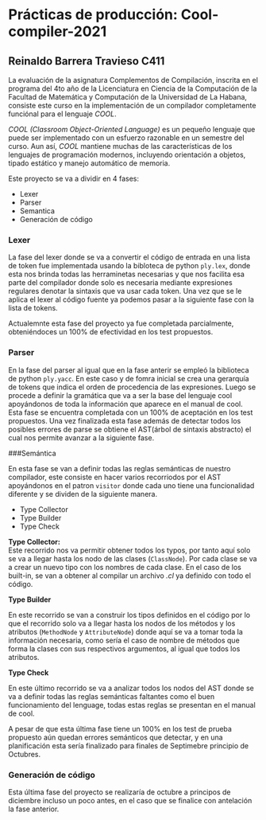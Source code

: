 
# Prácticas de producción: Cool-compiler-2021

## Reinaldo Barrera Travieso C411  

La evaluación de la asignatura Complementos de Compilación, inscrita en el programa del 4to año de la Licenciatura en Ciencia de la Computación de la Facultad de Matemática y Computación de la
Universidad de La Habana, consiste este curso en la implementación de un compilador completamente
funciónal para el lenguaje _COOL_.

_COOL (Classroom Object-Oriented Language)_ es un pequeño lenguaje que puede ser implementado con un esfuerzo razonable en un semestre del curso. Aun así, _COOL_ mantiene muchas de las características de los lenguajes de programación modernos, incluyendo orientación a objetos, tipado estático y manejo automático de memoria.

Este proyecto se va a dividir en 4 fases:

* Lexer
* Parser
* Semantica
* Generación de código
  
### Lexer

La fase del lexer donde se va a convertir el código de entrada en una lista de token fue implementada usando la bibloteca de python ```ply.lex```, donde esta nos brinda todas las herraminetas necesarias y que nos facilita esa parte del compilador donde solo es necesaria mediante expresiones regulares denotar la sintaxis que va usar cada token. Una vez que se le aplica el lexer al código fuente ya podemos pasar a la siguiente fase con la lista de tokens.

Actualemnte esta fase del proyecto ya fue completada parcialmente, obteniéndoces un 100% de efectividad en los test propuestos.

### Parser

En la fase del parser al igual que en la fase anterir se empleó la biblioteca de python ```ply.yacc```. En este caso y de fomra inicial se crea una gerarquía de tokens que indica el orden de procedencia de las expresiones. Luego se procede a definir la gramática que va a ser la base del lenguaje cool apoyándonos de toda la información que aparece en el manual de cool. Esta fase se encuentra completada con un 100% de aceptación en los test propuestos. Una vez finalizada esta fase además de detectar todos los posibles errores de parse se obtiene el AST(árbol de sintaxis abstracto) el cual nos permite avanzar a la siguiente fase.

###Semántica

En esta fase se van a definir todas las reglas semánticas de nuestro compilador, este consiste en hacer varios recorriodos por el AST apoyándonos en el patron ```visitor``` donde cada uno tiene una funcionalidad diferente y se dividen de la siguiente manera.

* Type Collector
* Type Builder
* Type Check

**Type Collector:**  
 Este recorrido nos va permitir obtener todos los typos, por tanto aquí solo se va a llegar hasta los nodo de las clases (```ClassNode```). Por cada clase se va a crear un nuevo tipo con los nombres de cada clase. En el caso de los built-in, se van a obtener al compilar un archivo *.cl* ya definido con todo el código.

**Type Builder**

En este recorrido se van a construir los tipos definidos en el código por lo que el recorrido solo va a llegar hasta los nodos de los métodos y los atributos (```MethodNode``` y ```AttributeNode```) donde aquí se va a tomar toda la información necesaria, como sería el caso de nombre de métodos que forma la clases con sus respectivos argumentos, al igual que todos los atributos.

**Type Check**

En este último recorrido se va a analizar todos los nodos del AST donde se va a definir todas las reglas semánticas faltantes como el buen funcionamiento del lenguage, todas estas reglas se presentan en el manual de cool.

A pesar de que esta última fase tiene un 100% en los test de prueba propuesto aún quedan errores semánticos que detectar, y en una planificación esta sería finalizado para finales de Septimebre principio de Octubres.

### Generación de código 

Esta última fase del proyecto se realizaría de octubre a principos de diciembre incluso un poco antes, en el caso que se finalice con antelación la fase anterior. 